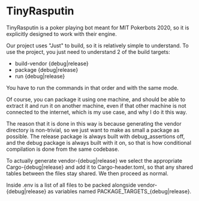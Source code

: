 # TinyRasputin

TinyRasputin is a poker playing bot meant for MIT Pokerbots 2020, so it is explicitly designed to work with their engine.


Our project uses "Just" to build, so it is relatively simple to understand.
To use the project, you just need to understand 2 of the build targets:

- build-vendor {debug|release}
- package {debug|release}
- run {debug|release}

You have to run the commands in that order and with the same mode.

Of course, you can package it using one machine, and should be able to extract it and run it on another machine, even if that other machine is not connected to the internet, which is my use case, and why I do it this way.

The reason that it is done in this way is because generating the vendor directory is non-trivial, so we just want to make as small a package as possible. The release package is always built with debug_assertions off, and the debug package is always built with it on, so that is how conditional compilation is done from the same codebase.

To actually generate vendor-{debug|release} we select the appropriate
Cargo-{debug|release} and add it to Cargo-header.toml, so that any
shared tables between the files stay shared. We then proceed as normal.


Inside .env is a list of all files to be packed alongside vendor-{debug|release} as variables named PACKAGE_TARGETS_{debug|release}.